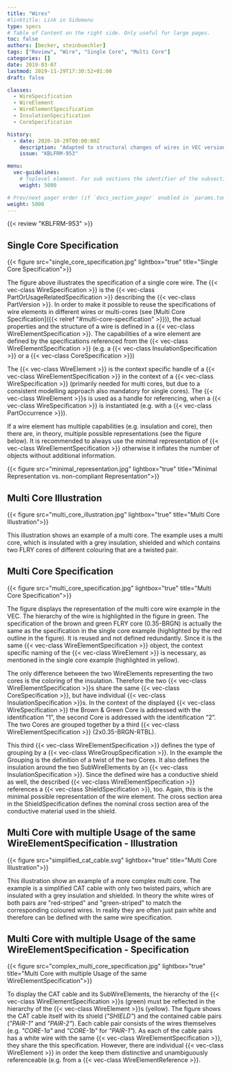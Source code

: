 ```yaml
---
title: "Wires"
#linktitle: Link in Sidemenu
type: specs
# Table of Content on the right side. Only useful for large pages.
toc: false
authors: [becker, steinbuechler]
tags: ["Review", "Wire", "Single Core", "Multi Core"]
categories: []
date: 2019-03-07
lastmod: 2019-11-29T17:30:52+01:00
draft: false

classes:
  - WireSpecification
  - WireElement
  - WireElementSpecification
  - InsulationSpecification
  - CoreSpecification

history:
  - date: 2020-10-29T00:00:00Z
    description: "Adapted to structural changes of wires in VEC version 1.2.0"
    issue: "KBLFRM-953"

menu:
  vec-guidelines:
    # Toplevel element. For sub sections the identifier of the subsection
    weight: 5000

# Prev/next pager order (if `docs_section_pager` enabled in `params.toml`)
weight: 5000
---
```

{{< review "KBLFRM-953" >}}
## Single Core Specification

{{< figure src="single_core_specification.jpg" lightbox="true" title="Single Core Specification">}}

The figure above illustrates the specification of a single core wire. The {{< vec-class WireSpecification >}} is the {{< vec-class PartOrUsageRelatedSpecification >}} describing the {{< vec-class PartVersion >}}. In order to make it possible to reuse the specifications of wire elements in different wires or multi-cores (see [Multi Core Specification]({{< relref "#multi-core-specification" >}})), the actual properties and the structure of a wire is defined in a {{< vec-class WireElementSpecification >}}. The capabilities of a wire element are defined by the specifications referenced from the {{< vec-class WireElementSpecification >}} (e.g. a {{< vec-class InsulationSpecification >}} or a {{< vec-class CoreSpecification >}})

The {{< vec-class WireElement >}} is the context specific handle of a {{< vec-class WireElementSpecification >}} in the context of a {{< vec-class WireSpecification >}} (primarily needed for multi cores, but due to a consistent modelling approach also mandatory for single cores). The {{< vec-class WireElement >}}s is used as a handle for referencing, when a {{< vec-class WireSpecification >}} is instantiated (e.g. with a {{< vec-class PartOccurrence >}}).

If a wire element has multiple capabilities (e.g. insulation and core), then there are, in theory, multiple possible representations (see the figure below). It is recommended to always use the minimal representation of {{< vec-class WireElementSpecification >}} otherwise it inflates the number of objects without additional information. 

{{< figure src="minimal_representation.jpg" lightbox="true" title="Minimal Representation vs. non-compliant Representation">}}

## Multi Core Illustration

{{< figure src="multi_core_illustration.jpg" lightbox="true" title="Multi Core Illustration">}}

This illustration shows an example of a multi core. The example uses a multi core, which is insulated with a grey insulation, shielded and which contains two FLRY cores of different colouring that are a twisted pair.

## Multi Core Specification

{{< figure src="multi_core_specification.jpg" lightbox="true" title="Multi Core Specification">}}

The figure displays the representation of the multi core wire example in the VEC. The hierarchy of the wire is highlighted in the figure in green. The specification of the brown and green FLRY core (0.35-BRGN) is actually the same as the specification in the single core example (highlighted by the red outline in the figure). It is reused and not defined redundantly. Since it is the same {{< vec-class WireElementSpecification >}} object, the context specific naming of the {{< vec-class WireElement >}} is necessary, as mentioned in the single core example (highlighted in yellow).

The only difference between the two WireElements representing the two cores is the coloring of the insulation. Therefore the two {{< vec-class WireElementSpecification >}}s share the same {{< vec-class CoreSpecification >}}, but have individual {{< vec-class InsulationSpecification >}}s. In the context of the displayed {{< vec-class WireSpecification >}} the Brown & Green Core is addressed with the identification “1”, the second Core is addressed with the identification “2”. The two Cores are grouped together by a third {{< vec-class WireElementSpecification >}} (2x0.35-BRGN-RTBL).

This third {{< vec-class WireElementSpecification >}} defines the type of grouping by a {{< vec-class WireGroupSpecification >}}. In the example the Grouping is the definition of a twist of the two Cores. It also defines the insulation around the two SubWireElements by an {{< vec-class InsulationSpecification >}}. Since the defined wire has a conductive shield as well, the described {{< vec-class WireElementSpecification >}} references a {{< vec-class ShieldSpecification >}}, too. Again, this is the minimal possible representation of the wire element. The cross section area in the ShieldSpecification defines the nominal cross section area of the conductive material used in the shield.

## Multi Core with multiple Usage of the same WireElementSpecification - Illustration

{{< figure src="simplified_cat_cable.svg" lightbox="true" title="Multi Core Illustration">}}

This illustration show an example of a more complex multi core. The example is a simplified CAT cable with only two twisted pairs, which are insulated with a grey insulation and shielded. In theory the white wires of both pairs are "red-striped" and "green-striped" to match the corresponding coloured wires. In reality they are often just pain white and therefore can be defined with the same wire specification.

## Multi Core with multiple Usage of the same WireElementSpecification - Specification

{{< figure src="complex_multi_core_specification.jpg" lightbox="true" title="Multi Core with multiple Usage of the same WireElementSpecification">}}

To display the CAT cable and its SubWireElements, the hierarchy of the {{< vec-class WireElementSpecification >}}s (green) must be reflected in the hierarchy of the {{< vec-class WireElement >}}s (yellow). The figure shows the CAT cable itself with its shield (*"SHIELD"*) and the contained cable pairs (*"PAIR-1"* and *"PAIR-2"*). Each cable pair consists of the wires themselves (e.g. *"CORE-1a"* and *"CORE-1b"* for *"PAIR-1"*). As each of the cable pairs has a white wire with the same {{< vec-class WireElementSpecification >}}, they share the this specification. However, there are individual {{< vec-class WireElement >}} in order the keep them distinctive and unambiguously referenceable (e.g. from a {{< vec-class WireElementReference >}}.
